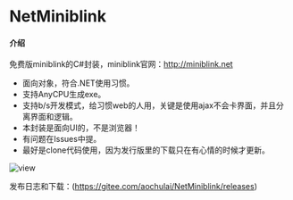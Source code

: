 # NetMiniblink
#### 介绍
免费版miniblink的C#封装，miniblink官网：http://miniblink.net
- 面向对象，符合.NET使用习惯。
- 支持AnyCPU生成exe。
- 支持b/s开发模式，给习惯web的人用，关键是使用ajax不会卡界面，并且分离界面和逻辑。
- 本封装是面向UI的，不是浏览器！
- 有问题在Issues中提。
- 最好是clone代码使用，因为发行版里的下载只在有心情的时候才更新。

![view](https://images.gitee.com/uploads/images/2020/0304/133534_fcad9dea_307669.png "view")

发布日志和下载：(https://gitee.com/aochulai/NetMiniblink/releases)
